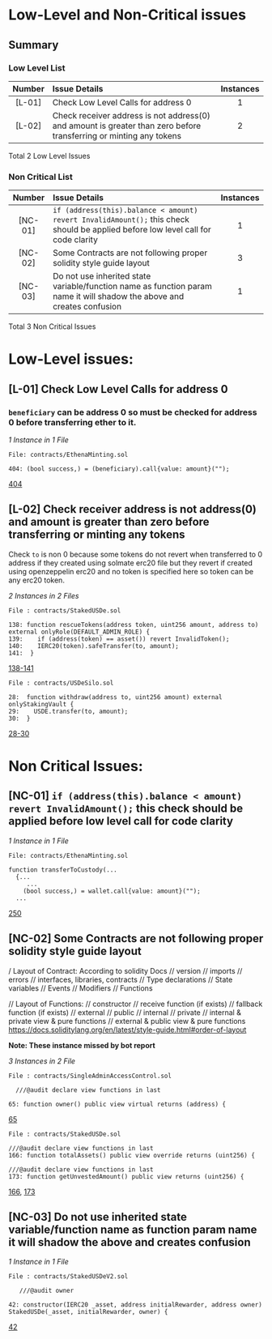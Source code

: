 # Low-Level and Non-Critical issues

## Summary

### Low Level List

| Number | Issue Details                                                                             | Instances |
| :----: | :---------------------------------------------------------------------------------------- | :-------: |
| [L-01] | Check Low Level Calls for address 0  |   1   |
| [L-02] | Check receiver address is not address(0) and amount is greater than zero before transferring or minting any tokens  |   2   |

Total 2 Low Level Issues

### Non Critical List

| Number  | Issue Details                                                       | Instances |
| :-----: | :------------------------------------------------------------------ | :-------: |
| [NC-01] | `if (address(this).balance < amount) revert InvalidAmount();` this check should be applied before low level call for code clarity  |     1     |
| [NC-02] | Some Contracts are not following proper solidity style guide layout  |     3     |
| [NC-03] | Do not use inherited state variable/function name as function param name it will shadow the above and creates confusion  |     1     |

Total 3 Non Critical Issues

# Low-Level issues:

## [L-01]  Check Low Level Calls for address 0

### `beneficiary` can be address 0 so must be checked for address 0 before transferring ether to it.

_1 Instance in 1 File_

```solidity
File: contracts/EthenaMinting.sol

404: (bool success,) = (beneficiary).call{value: amount}("");

```
[404](https://github.com/code-423n4/2023-10-ethena/blob/main/contracts/EthenaMinting.sol#L404)


## [L-02] Check receiver address is not address(0) and amount is greater than zero before transferring or minting any tokens

Check `to` is non 0 because some tokens do not revert when transferred to 0 address if they created using solmate erc20 file but they revert if created using openzeppelin erc20 and no token is specified here so token can be any erc20 token.

_2 Instances in 2 Files_

```solidity
File : contracts/StakedUSDe.sol

138: function rescueTokens(address token, uint256 amount, address to) external onlyRole(DEFAULT_ADMIN_ROLE) {
139:    if (address(token) == asset()) revert InvalidToken();
140:    IERC20(token).safeTransfer(to, amount);
141:  }

```
[138-141](https://github.com/code-423n4/2023-10-ethena/blob/main/contracts/StakedUSDe.sol#L138C3-L141C4)

```solidity
File : contracts/USDeSilo.sol

28:  function withdraw(address to, uint256 amount) external onlyStakingVault {
29:    USDE.transfer(to, amount);
30:  }

```
[28-30](https://github.com/code-423n4/2023-10-ethena/blob/main/contracts/USDeSilo.sol#L28C2-L30C4)


# Non Critical Issues:

## [NC-01] `if (address(this).balance < amount) revert InvalidAmount();` this check should be applied before low level call for code clarity

_1 Instance in 1 File_

```solidity
File: contracts/EthenaMinting.sol

function transferToCustody(...
  {...
     ...
    (bool success,) = wallet.call{value: amount}("");
  ...

```
[250](https://github.com/code-423n4/2023-10-ethena/blob/main/contracts/EthenaMinting.sol#L250)

## [NC-02] Some Contracts are not following proper solidity style guide layout

/ Layout of Contract: According to solidity Docs
// version
// imports
// errors
// interfaces, libraries, contracts
// Type declarations
// State variables
// Events
// Modifiers
// Functions

// Layout of Functions:
// constructor
// receive function (if exists)
// fallback function (if exists)
// external
// public
// internal
// private
// internal & private view & pure functions
// external & public view & pure functions
https://docs.soliditylang.org/en/latest/style-guide.html#order-of-layout

**Note: These instance missed by bot report**

_3 Instances in 2 File_

```solidity 
File : contracts/SingleAdminAccessControl.sol

  ///@audit declare view functions in last

65: function owner() public view virtual returns (address) {

```
[65](https://github.com/code-423n4/2023-10-ethena/blob/main/contracts/SingleAdminAccessControl.sol#L65)

```solidity
File : contracts/StakedUSDe.sol

///@audit declare view functions in last
166: function totalAssets() public view override returns (uint256) {

///@audit declare view functions in last
173: function getUnvestedAmount() public view returns (uint256) {    

```
[166](https://github.com/code-423n4/2023-10-ethena/blob/main/contracts/StakedUSDe.sol#L166), [173](https://github.com/code-423n4/2023-10-ethena/blob/main/contracts/StakedUSDe.sol#L173)


## [NC-03] Do not use inherited state variable/function name as function param name it will shadow the above and creates confusion

_1 Instance in 1 File_

```solidity
File : contracts/StakedUSDeV2.sol

   ///@audit owner

42: constructor(IERC20 _asset, address initialRewarder, address owner) StakedUSDe(_asset, initialRewarder, owner) {

```
[42](https://github.com/code-423n4/2023-10-ethena/blob/main/contracts/StakedUSDeV2.sol#L42)